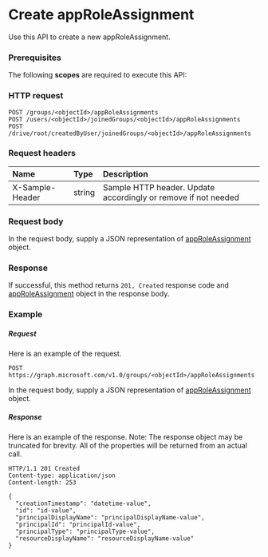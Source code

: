 # Create appRoleAssignment

Use this API to create a new appRoleAssignment.
### Prerequisites
The following **scopes** are required to execute this API: 
### HTTP request
<!-- { "blockType": "ignored" } -->
```http
POST /groups/<objectId>/appRoleAssignments
POST /users/<objectId>/joinedGroups/<objectId>/appRoleAssignments
POST /drive/root/createdByUser/joinedGroups/<objectId>/appRoleAssignments

```
### Request headers
| Name       | Type | Description|
|:---------------|:--------|:----------|
| X-Sample-Header  | string  | Sample HTTP header. Update accordingly or remove if not needed|

### Request body
In the request body, supply a JSON representation of [appRoleAssignment](../resources/approleassignment.md) object.


### Response
If successful, this method returns `201, Created` response code and [appRoleAssignment](../resources/approleassignment.md) object in the response body.

### Example
##### Request
Here is an example of the request.
<!-- {
  "blockType": "request",
  "name": "create_approleassignment_from_group"
}-->
```http
POST https://graph.microsoft.com/v1.0/groups/<objectId>/appRoleAssignments
```
In the request body, supply a JSON representation of [appRoleAssignment](../resources/approleassignment.md) object.
##### Response
Here is an example of the response. Note: The response object may be truncated for brevity. All of the properties will be returned from an actual call.
<!-- {
  "blockType": "response",
  "truncated": true,
  "@odata.type": "microsoft.graph.approleassignment"
} -->
```http
HTTP/1.1 201 Created
Content-type: application/json
Content-length: 253

{
  "creationTimestamp": "datetime-value",
  "id": "id-value",
  "principalDisplayName": "principalDisplayName-value",
  "principalId": "principalId-value",
  "principalType": "principalType-value",
  "resourceDisplayName": "resourceDisplayName-value"
}
```

<!-- uuid: 8fcb5dbc-d5aa-4681-8e31-b001d5168d79
2015-10-25 14:57:30 UTC -->
<!-- {
  "type": "#page.annotation",
  "description": "Create appRoleAssignment",
  "keywords": "",
  "section": "documentation",
  "tocPath": ""
}-->